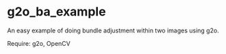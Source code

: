 # g2o_ba_example
An easy example of doing bundle adjustment within two images using g2o. 

Require: g2o, OpenCV 


